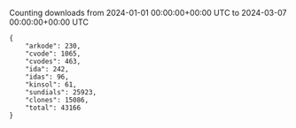 
Counting downloads from 2024-01-01 00:00:00+00:00 UTC to 2024-03-07 00:00:00+00:00 UTC

```
{
    "arkode": 230,
    "cvode": 1065,
    "cvodes": 463,
    "ida": 242,
    "idas": 96,
    "kinsol": 61,
    "sundials": 25923,
    "clones": 15086,
    "total": 43166
}
```
